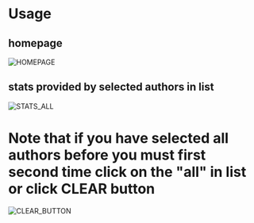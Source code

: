 # Usage
## homepage
![HOMEPAGE](http://localhost:3000)

## stats provided by selected authors in list
![STATS_ALL](https://ibb.co/fS6SDtR)

# Note that if you have selected all authors before you must first second time click on the "all" in list or click CLEAR button
![CLEAR_BUTTON](https://ibb.co/4JRMVfz)

